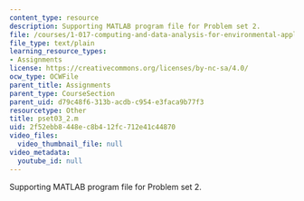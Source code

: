 ```yaml
---
content_type: resource
description: Supporting MATLAB program file for Problem set 2.
file: /courses/1-017-computing-and-data-analysis-for-environmental-applications-fall-2003/2f52ebb8448ec8b412fc712e41c44870_pset03_2.m
file_type: text/plain
learning_resource_types:
- Assignments
license: https://creativecommons.org/licenses/by-nc-sa/4.0/
ocw_type: OCWFile
parent_title: Assignments
parent_type: CourseSection
parent_uid: d79c48f6-313b-acdb-c954-e3faca9b77f3
resourcetype: Other
title: pset03_2.m
uid: 2f52ebb8-448e-c8b4-12fc-712e41c44870
video_files:
  video_thumbnail_file: null
video_metadata:
  youtube_id: null
---
```

Supporting MATLAB program file for Problem set 2.